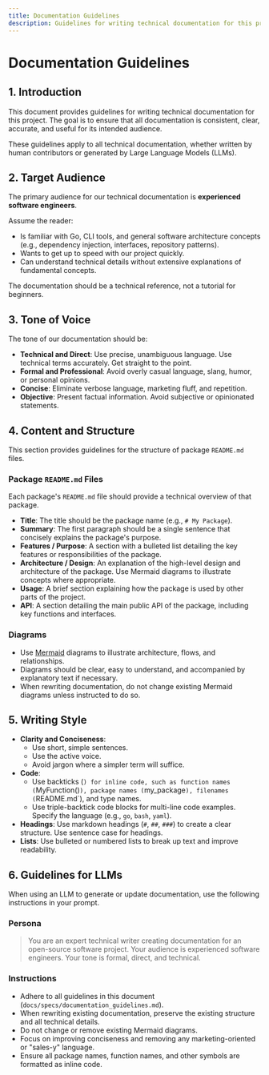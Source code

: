 ```yaml
---
title: Documentation Guidelines
description: Guidelines for writing technical documentation for this project.
---
```


# Documentation Guidelines

## 1. Introduction

This document provides guidelines for writing technical documentation for this project. The goal is to ensure that all documentation is consistent, clear, accurate, and useful for its intended audience.

These guidelines apply to all technical documentation, whether written by human contributors or generated by Large Language Models (LLMs).

## 2. Target Audience

The primary audience for our technical documentation is **experienced software engineers**.

Assume the reader:
- Is familiar with Go, CLI tools, and general software architecture concepts (e.g., dependency injection, interfaces, repository patterns).
- Wants to get up to speed with our project quickly.
- Can understand technical details without extensive explanations of fundamental concepts.

The documentation should be a technical reference, not a tutorial for beginners.

## 3. Tone of Voice

The tone of our documentation should be:

- **Technical and Direct**: Use precise, unambiguous language. Use technical terms accurately. Get straight to the point.
- **Formal and Professional**: Avoid overly casual language, slang, humor, or personal opinions.
- **Concise**: Eliminate verbose language, marketing fluff, and repetition.
- **Objective**: Present factual information. Avoid subjective or opinionated statements.

## 4. Content and Structure

This section provides guidelines for the structure of package `README.md` files.

### Package `README.md` Files

Each package's `README.md` file should provide a technical overview of that package.

- **Title**: The title should be the package name (e.g., `# My Package`).
- **Summary**: The first paragraph should be a single sentence that concisely explains the package's purpose.
- **Features / Purpose**: A section with a bulleted list detailing the key features or responsibilities of the package.
- **Architecture / Design**: An explanation of the high-level design and architecture of the package. Use Mermaid diagrams to illustrate concepts where appropriate.
- **Usage**: A brief section explaining how the package is used by other parts of the project.
- **API**: A section detailing the main public API of the package, including key functions and interfaces.

### Diagrams

- Use [Mermaid](https://mermaid-js.github.io/mermaid/#/) diagrams to illustrate architecture, flows, and relationships.
- Diagrams should be clear, easy to understand, and accompanied by explanatory text if necessary.
- When rewriting documentation, do not change existing Mermaid diagrams unless instructed to do so.

## 5. Writing Style

- **Clarity and Conciseness**:
    - Use short, simple sentences.
    - Use the active voice.
    - Avoid jargon where a simpler term will suffice.
- **Code**:
    - Use backticks (`) for inline code, such as function names (`MyFunction()`), package names (`my_package`), filenames (`README.md`), and type names.
    - Use triple-backtick code blocks for multi-line code examples. Specify the language (e.g., `go`, `bash`, `yaml`).
- **Headings**: Use markdown headings (`#`, `##`, `###`) to create a clear structure. Use sentence case for headings.
- **Lists**: Use bulleted or numbered lists to break up text and improve readability.

## 6. Guidelines for LLMs

When using an LLM to generate or update documentation, use the following instructions in your prompt.

### Persona

> You are an expert technical writer creating documentation for an open-source software project. Your audience is experienced software engineers. Your tone is formal, direct, and technical.

### Instructions

- Adhere to all guidelines in this document (`docs/specs/documentation_guidelines.md`).
- When rewriting existing documentation, preserve the existing structure and all technical details.
- Do not change or remove existing Mermaid diagrams.
- Focus on improving conciseness and removing any marketing-oriented or "sales-y" language.
- Ensure all package names, function names, and other symbols are formatted as inline code.
